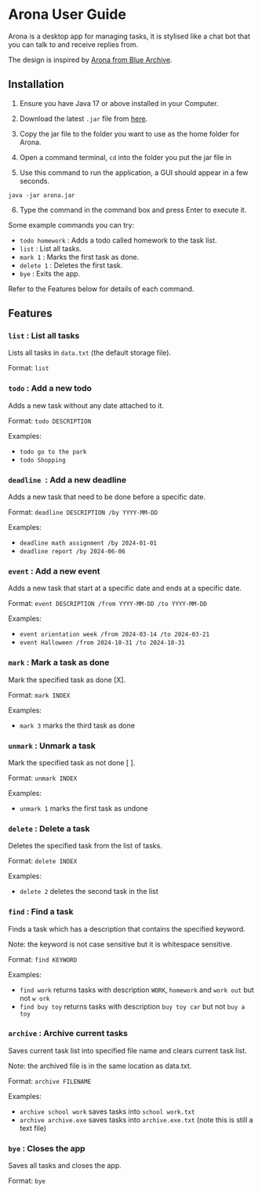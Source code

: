# Arona User Guide

Arona is a desktop app for managing tasks, it is stylised like a chat bot that you can talk to and receive replies from.

The design is inspired by [Arona from Blue Archive](https://bluearchive.fandom.com/wiki/Arona).
## Installation

1. Ensure you have Java 17 or above installed in your Computer.

2. Download the latest `.jar` file from [here](https://github.com/Jayden-Kim-NUS/ip/releases).

3. Copy the jar file to the folder you want to use as the home folder for Arona.

4. Open a command terminal, `cd` into the folder you put the jar file in

5. Use this command to run the application, a GUI should appear in a few seconds.
```
java -jar arona.jar
``` 

6. Type the command in the command box and press Enter to execute it.

Some example commands you can try:
- `todo homework` : Adds a todo called homework to the task list.
- `list` : List all tasks.
- `mark 1` : Marks the first task as done.
- `delete 1` : Deletes the first task.
- `bye` : Exits the app.

Refer to the Features below for details of each command.

## Features

### `list` : List all tasks

Lists all tasks in `data.txt` (the default storage file).

Format: `list`

### `todo` : Add a new todo

Adds a new task without any date attached to it.

Format: `todo DESCRIPTION`

Examples:
- `todo go to the park`
- `todo Shopping`

### `deadline `: Add a new deadline

Adds a new task that need to be done before a specific date.

Format: `deadline DESCRIPTION /by YYYY-MM-DD`

Examples:
- `deadline math assignment /by 2024-01-01`
- `deadline report /by 2024-06-06`

### `event` : Add a new event

Adds a new task that start at a specific date and ends at a specific date.

Format: `event DESCRIPTION /from YYYY-MM-DD /to YYYY-MM-DD`

Examples:
- `event orientation week /from 2024-03-14 /to 2024-03-21`
- `event Halloween /from 2024-10-31 /to 2024-10-31`

### `mark` : Mark a task as done

Mark the specified task as done [X].

Format: `mark INDEX`

Examples:

- `mark 3` marks the third task as done

### `unmark` : Unmark a task

Mark the specified task as not done [ ].

Format: `unmark INDEX`

Examples:

- `unmark 1` marks the first task as undone

### `delete` : Delete a task

Deletes the specified task from the list of tasks.

Format: `delete INDEX`

Examples:

- `delete 2` deletes the second task in the list

### `find` : Find a task

Finds a task which has a description that contains the specified keyword.

Note: the keyword is not case sensitive but it is whitespace sensitive.

Format: `find KEYWORD`

Examples:

- `find work` returns tasks with description `WORK`, `homework` and `work out` but not `w ork`
- `find buy toy` returns tasks with description `buy toy car` but not `buy a toy`

### `archive` : Archive current tasks

Saves current task list into specified file name and clears current task list.

Note: the archived file is in the same location as data.txt.

Format: `archive FILENAME`

Examples:

- `archive school work` saves tasks into `school work.txt`
- `archive archive.exe` saves tasks into `archive.exe.txt` (note this is still a text file)

### `bye` : Closes the app

Saves all tasks and closes the app.

Format: `bye`
